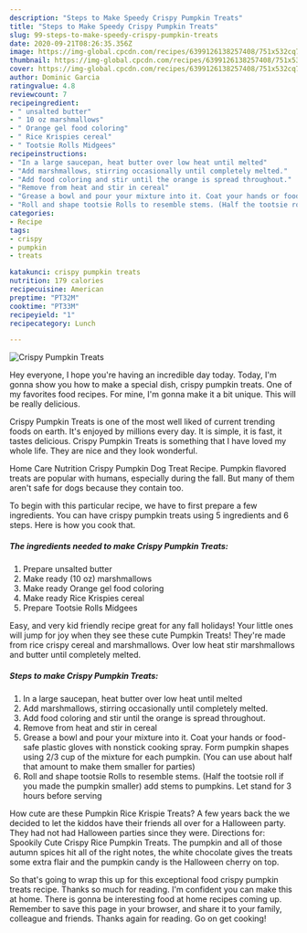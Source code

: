 ```yaml
---
description: "Steps to Make Speedy Crispy Pumpkin Treats"
title: "Steps to Make Speedy Crispy Pumpkin Treats"
slug: 99-steps-to-make-speedy-crispy-pumpkin-treats
date: 2020-09-21T08:26:35.356Z
image: https://img-global.cpcdn.com/recipes/6399126138257408/751x532cq70/crispy-pumpkin-treats-recipe-main-photo.jpg
thumbnail: https://img-global.cpcdn.com/recipes/6399126138257408/751x532cq70/crispy-pumpkin-treats-recipe-main-photo.jpg
cover: https://img-global.cpcdn.com/recipes/6399126138257408/751x532cq70/crispy-pumpkin-treats-recipe-main-photo.jpg
author: Dominic Garcia
ratingvalue: 4.8
reviewcount: 7
recipeingredient:
- " unsalted butter"
- " 10 oz marshmallows"
- " Orange gel food coloring"
- " Rice Krispies cereal"
- " Tootsie Rolls Midgees"
recipeinstructions:
- "In a large saucepan, heat butter over low heat until melted"
- "Add marshmallows, stirring occasionally until completely melted."
- "Add food coloring and stir until the orange is spread throughout."
- "Remove from heat and stir in cereal"
- "Grease a bowl and pour your mixture into it. Coat your hands or food-safe plastic gloves with nonstick cooking spray. Form pumpkin shapes using 2/3 cup of the mixture for each pumpkin.  (You can use about half that amount to make them smaller for parties)"
- "Roll and shape tootsie Rolls to resemble stems. (Half the tootsie roll if you made the pumpkin smaller) add stems to pumpkins. Let stand for 3 hours before serving"
categories:
- Recipe
tags:
- crispy
- pumpkin
- treats

katakunci: crispy pumpkin treats 
nutrition: 179 calories
recipecuisine: American
preptime: "PT32M"
cooktime: "PT33M"
recipeyield: "1"
recipecategory: Lunch

---
```



![Crispy Pumpkin Treats](https://img-global.cpcdn.com/recipes/6399126138257408/751x532cq70/crispy-pumpkin-treats-recipe-main-photo.jpg)

Hey everyone, I hope you're having an incredible day today. Today, I'm gonna show you how to make a special dish, crispy pumpkin treats. One of my favorites food recipes. For mine, I'm gonna make it a bit unique. This will be really delicious.

Crispy Pumpkin Treats is one of the most well liked of current trending foods on earth. It's enjoyed by millions every day. It is simple, it is fast, it tastes delicious. Crispy Pumpkin Treats is something that I have loved my whole life. They are nice and they look wonderful.

Home Care Nutrition Crispy Pumpkin Dog Treat Recipe. Pumpkin flavored treats are popular with humans, especially during the fall. But many of them aren&#39;t safe for dogs because they contain too.


To begin with this particular recipe, we have to first prepare a few ingredients. You can have crispy pumpkin treats using 5 ingredients and 6 steps. Here is how you cook that.

<!--inarticleads1-->

##### The ingredients needed to make Crispy Pumpkin Treats:

1. Prepare  unsalted butter
1. Make ready  (10 oz) marshmallows
1. Make ready  Orange gel food coloring
1. Make ready  Rice Krispies cereal
1. Prepare  Tootsie Rolls Midgees


Easy, and very kid friendly recipe great for any fall holidays! Your little ones will jump for joy when they see these cute Pumpkin Treats! They&#39;re made from rice crispy cereal and marshmallows. Over low heat stir marshmallows and butter until completely melted. 

<!--inarticleads2-->

##### Steps to make Crispy Pumpkin Treats:

1. In a large saucepan, heat butter over low heat until melted
1. Add marshmallows, stirring occasionally until completely melted.
1. Add food coloring and stir until the orange is spread throughout.
1. Remove from heat and stir in cereal
1. Grease a bowl and pour your mixture into it. Coat your hands or food-safe plastic gloves with nonstick cooking spray. Form pumpkin shapes using 2/3 cup of the mixture for each pumpkin.  (You can use about half that amount to make them smaller for parties)
1. Roll and shape tootsie Rolls to resemble stems. (Half the tootsie roll if you made the pumpkin smaller) add stems to pumpkins. Let stand for 3 hours before serving


How cute are these Pumpkin Rice Krispie Treats? A few years back the we decided to let the kiddos have their friends all over for a Halloween party. They had not had Halloween parties since they were. Directions for: Spookily Cute Crispy Rice Pumpkin Treats. The pumpkin and all of those autumn spices hit all of the right notes, the white chocolate gives the treats some extra flair and the pumpkin candy is the Halloween cherry on top. 

So that's going to wrap this up for this exceptional food crispy pumpkin treats recipe. Thanks so much for reading. I'm confident you can make this at home. There is gonna be interesting food at home recipes coming up. Remember to save this page in your browser, and share it to your family, colleague and friends. Thanks again for reading. Go on get cooking!
